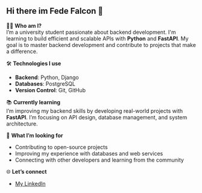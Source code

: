 ## Hi there im Fede Falcon 👋
👨‍💻 **Who am I?**  
I’m a university student passionate about backend development. I'm learning to build efficient and scalable APIs with **Python** and **FastAPI**. My goal is to master backend development and contribute to projects that make a difference.

🛠️ **Technologies I use**  
- **Backend**: Python, Django  
- **Databases**: PostgreSQL  
- **Version Control**: Git, GitHub  

📚 **Currently learning**  
I’m improving my backend skills by developing real-world projects with **FastAPI**. I’m focusing on API design, database management, and system architecture.

🚀 **What I’m looking for**  
- Contributing to open-source projects  
- Improving my experience with databases and web services  
- Connecting with other developers and learning from the community

🌐 **Let’s connect**  
- [My LinkedIn](https://www.linkedin.com/in/federico-falcon-218a70336/)

<!--
**FedeFalcon/FedeFalcon** is a ✨ _special_ ✨ repository because its `README.md` (this file) appears on your GitHub profile.

Here are some ideas to get you started:

- 🔭 I’m currently working on ...
- 🌱 I’m currently learning ...
- 👯 I’m looking to collaborate on ...
- 🤔 I’m looking for help with ...
- 💬 Ask me about ...
- 📫 How to reach me: ...
- 😄 Pronouns: ...
- ⚡ Fun fact: ...
-->
